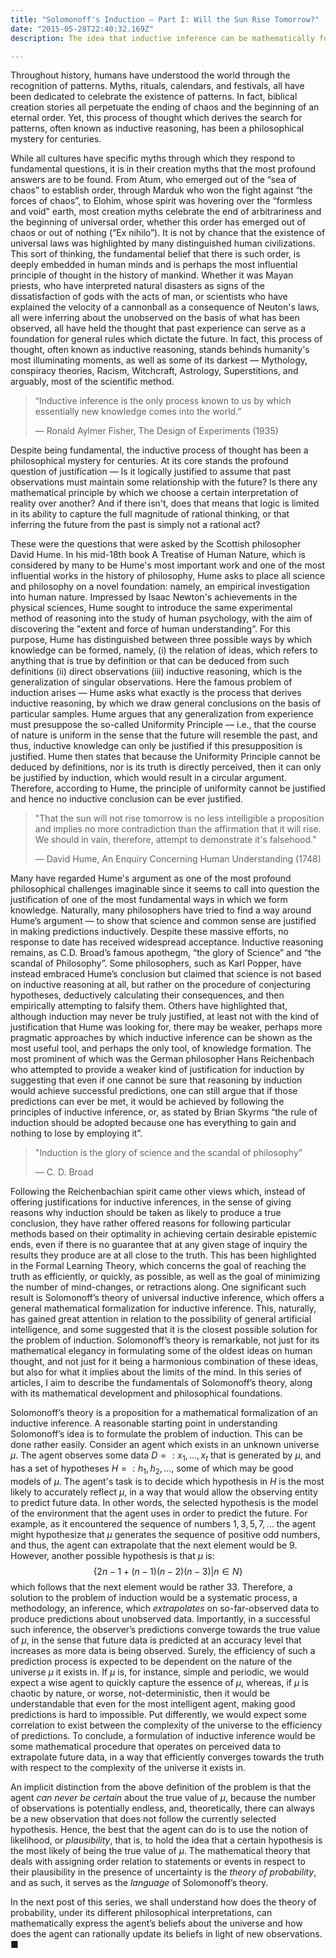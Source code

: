 ```yaml
---
title: "Solomonoff's Induction — Part I: Will the Sun Rise Tomorrow?"
date: "2015-05-28T22:40:32.169Z"
description: The idea that inductive inference can be mathematically formalized is quite profound, and many generations of logicians and philosophers said it couldn't be done. Above all, if obtained, such formulation could be embedded in machines for the purpose of creating true artificial intelligence, such that can reason about the universe as humans do.

---
```


<div class="preface">
  Throughout history, humans have understood the world through the recognition of patterns. Myths, rituals, calendars, and festivals, all have been dedicated to celebrate the existence of patterns. In fact, biblical creation stories all perpetuate the ending of chaos and the beginning of an eternal order. Yet, this process of thought which derives the search for patterns, often known as inductive reasoning, has been a philosophical mystery for centuries.
</div>

While all cultures have specific myths through which they respond to fundamental questions, it is in their creation myths that the most profound answers are to be found. From Atum, who emerged out of the “sea of chaos” to establish order, through Marduk who won the fight against “the forces of chaos”, to Elohim, whose spirit was hovering over the “formless and void" earth, most creation myths celebrate the end of arbitrariness and the beginning of universal order, whether this order has emerged out of chaos or out of nothing (“Ex nihilo”). It is not by chance that the existence of universal laws was highlighted by many distinguished human civilizations. This sort of thinking, the fundamental belief that there is such order, is deeply embedded in human minds and is perhaps the most influential principle of thought in the history of mankind. Whether it was Mayan priests, who have interpreted natural disasters as signs of the dissatisfaction of gods with the acts of man, or scientists who have explained the velocity of a cannonball as a consequence of Neuton's laws, all were inferring about the unobserved on the basis of what has been observed, all have held the thought that past experience can serve as a foundation for general rules which dictate the future. In fact, this process of thought, often known as inductive reasoning, stands behinds humanity's most illuminating moments, as well as some of its darkest — Mythology, conspiracy theories, Racism, Witchcraft, Astrology, Superstitions, and arguably, most of the scientific method.

>“Inductive inference is the only process known to us by which essentially new knowledge comes into the world.” 
><div class="source">— Ronald Aylmer Fisher, The Design of Experiments (1935)</div>

Despite being fundamental, the inductive process of thought has been a philosophical mystery for centuries. At its core stands the profound question of justification — Is it logically justified to assume that past observations must maintain some relationship with the future? Is there any mathematical principle by which we choose a certain interpretation of reality over another? And if there isn't, does that means that logic is limited in its ability to capture the full magnitude of rational thinking, or that inferring the future from the past is simply not a rational act?

These were the questions that were asked by the Scottish philosopher David Hume. In his mid-18th book A Treatise of Human Nature, which is considered by many to be Hume's most important work and one of the most influential works in the history of philosophy, Hume asks to place all science and philosophy on a novel foundation: namely, an empirical investigation into human nature. Impressed by Isaac Newton's achievements in the physical sciences, Hume sought to introduce the same experimental method of reasoning into the study of human psychology, with the aim of discovering the "extent and force of human understanding”. For this purpose, Hume has distinguished between three possible ways by which knowledge can be formed, namely, (i) the relation of ideas, which refers to anything that is true by definition or that can be deduced from such definitions (ii) direct observations (iii) inductive reasoning, which is the generalization of singular observations. Here the famous problem of induction arises — Hume asks what exactly is the process that derives inductive reasoning, by which we draw general conclusions on the basis of particular samples. Hume argues that any generalization from experience must presuppose the so-called Uniformity Principle — i.e., that the course of nature is uniform in the sense that the future will resemble the past, and thus, inductive knowledge can only be justified if this presupposition is justified. Hume then states that because the Uniformity Principle cannot be deduced by definitions, nor is its truth is directly perceived, then it can only be justified by induction, which would result in a circular argument. Therefore, according to Hume, the principle of uniformity cannot be justified and hence no inductive conclusion can be ever justified.

>"That the sun will not rise tomorrow is no less intelligible a proposition and implies no more contradiction than the affirmation that it will rise. We should in vain, therefore, attempt to demonstrate it's falsehood."
><div class="source">— David Hume, An Enquiry Concerning Human Understanding (1748)</div>

Many have regarded Hume's argument as one of the most profound philosophical challenges imaginable since it seems to call into question the justification of one of the most fundamental ways in which we form knowledge. Naturally, many philosophers have tried to find a way around Hume’s argument — to show that science and common sense are justified in making predictions inductively. Despite these massive efforts, no response to date has received widespread acceptance. Inductive reasoning remains, as C.D. Broad’s famous apothegm, “the glory of Science” and “the scandal of Philosophy”. Some philosophers, such as Karl Popper, have instead embraced Hume’s conclusion but claimed that science is not based on inductive reasoning at all, but rather on the procedure of conjecturing hypotheses, deductively calculating their consequences, and then empirically attempting to falsify them. Others have highlighted that, although induction may never be truly justified, at least not with the kind of justification that Hume was looking for, there may be weaker, perhaps more pragmatic approaches by which inductive inference can be shown as the most useful tool, and perhaps the only tool, of knowledge formation. The most prominent of which was the German philosopher Hans Reichenbach who attempted to provide a weaker kind of justification for induction by suggesting that even if one cannot be sure that reasoning by induction would achieve successful predictions, one can still argue that if those predictions can ever be met, it would be achieved by following the principles of inductive inference, or, as stated by Brian Skyrms “the rule of induction should be adopted because one has everything to gain and nothing to lose by employing it”.

>"Induction is the glory of science and the scandal of philosophy"
><div class="source">— C. D. Broad</div>

Following the Reichenbachian spirit came other views which, instead of offering justifications for inductive inferences, in the sense of giving reasons why induction should be taken as likely to produce a true conclusion, they have rather offered reasons for following particular methods based on their optimality in achieving certain desirable epistemic ends, even if there is no guarantee that at any given stage of inquiry the results they produce are at all close to the truth. This has been highlighted in the Formal Learning Theory, which concerns the goal of reaching the truth as efficiently, or quickly, as possible, as well as the goal of minimizing the number of mind-changes, or retractions along. One significant such result is Solomonoff’s theory of universal inductive inference, which offers a general mathematical formalization for inductive inference. This, naturally, has gained great attention in relation to the possibility of general artificial intelligence, and some suggested that it is the closest possible solution for the problem of induction. Solomonoff’s theory is remarkable, not just for its mathematical elegancy in formulating some of the oldest ideas on human thought, and not just for it being a harmonious combination of these ideas, but also for what it implies about the limits of the mind. In this series of articles, I aim to describe the fundamentals of Solomonoff’s theory, along with its mathematical development and philosophical foundations.

Solomonoff’s theory is a proposition for a mathematical formalization of an inductive inference. A reasonable starting point in understanding Solomonoff’s idea is to formulate the problem of induction. This can be done rather easily. Consider an agent which exists in an unknown universe $\mu$. The agent observes some data $D=\mathrel{\mathop:}x_1,...,x_t$ that is generated by $\mu$, and has a set of hypotheses $H=\mathrel{\mathop:}h_1,h_2,...$, some of which may be good models of $\mu$. The agent's task is to decide which hypothesis in $H$ is the most likely to accurately reflect $\mu$, in a way that would allow the observing entity to predict future data. In other words, the selected hypothesis is the model of the environment that the agent uses in order to predict the future. For example, as it encountered the sequence of numbers $1,3,5,7,...$ the agent might hypothesize that $\mu$ generates the sequence of positive odd numbers, and thus, the agent can extrapolate that the next element would be $9$. However, another possible hypothesis is that $\mu$ is:
$$
\left\{ 2n-1+(n-1)(n-2)(n-3) | n \in N \right\}
$$
which follows that the next element would be rather $33$. Therefore, a solution to the problem of induction would be a systematic process, a methodology, an inference, which *extrapolates* on so-far-observed data to produce predictions about unobserved data. Importantly, in a successful such inference, the observer’s predictions converge towards the true value of $\mu$, in the sense that future data is predicted at an accuracy level that increases as more data is being observed. Surely, the efficiency of such a prediction process is expected to be dependent on the nature of the universe $\mu$ it exists in. If $\mu$ is, for instance, simple and periodic, we would expect a wise agent to quickly capture the essence of $\mu$, whereas, if $\mu$ is chaotic by nature, or worse, not-deterministic, then it would be understandable that even for the most intelligent agent, making good predictions is hard to impossible. Put differently, we would expect some correlation to exist between the complexity of the universe to the efficiency of predictions. To conclude, a formulation of inductive inference would be some mathematical procedure that operates on perceived data to extrapolate future data, in a way that efficiently converges towards the truth with respect to the complexity of the universe it exists in.

An implicit distinction from the above definition of the problem is that the agent *can never be certain* about the true value of $\mu$, because the number of observations is potentially endless, and, theoretically, there can always be a new observation that does not follow the currently selected hypothesis. Hence, the best that the agent can do is to use the notion of likelihood, or *plausibility*, that is, to hold the idea that a certain hypothesis is the most likely of being the true value of $\mu$. The mathematical theory that deals with assigning order relation to statements or events in respect to their plausibility in the presence of uncertainty is the *theory of probability*, and as such, it serves as the *language* of Solomonoff’s theory. 

In the next post of this series, we shall understand how does the theory of probability, under its different philosophical interpretations, can mathematically express the agent’s beliefs about the universe and how does the agent can rationally update its beliefs in light of new observations.  ■ 



